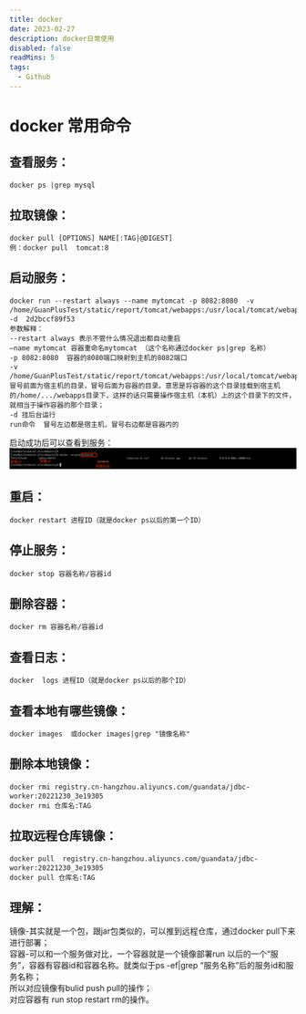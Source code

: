 ```yaml
---
title: docker
date: 2023-02-27
description: docker日常使用
disabled: false
readMins: 5
tags:
  - Github
---
```


# docker 常用命令

## 查看服务：

```shell
docker ps |grep mysql
```

## 拉取镜像：

```shell
docker pull [OPTIONS] NAME[:TAG|@DIGEST]
例：docker pull  tomcat:8
```

## 启动服务：

```shell
docker run --restart always --name mytomcat -p 8082:8080  -v  /home/GuanPlusTest/static/report/tomcat/webapps:/usr/local/tomcat/webapps/ -d  2d2bccf89f53
参数解释：
--restart always 表示不管什么情况退出都自动重启
—name mytomcat 容器重命名mytomcat （这个名称通过docker ps|grep 名称）
-p 8082:8080  容器的8080端口映射到主机的8082端口
-v  /home/GuanPlusTest/static/report/tomcat/webapps:/usr/local/tomcat/webapps/
冒号前面为宿主机的目录，冒号后面为容器的目录。意思是将容器的这个目录挂载到宿主机的/home/.../webapps目录下，这样的话只需要操作宿主机（本机）上的这个目录下的文件，就相当于操作容器的那个目录；
-d 挂后台运行
run命令  冒号左边都是宿主机，冒号右边都是容器内的

```

启动成功后可以查看到服务：
![这是图片](/img/image.png 'Magic Gardens')

## 重启：

```shell
docker restart 进程ID（就是docker ps以后的第一个ID）
```

## 停止服务：

```shell
docker stop 容器名称/容器id
```

## 删除容器：

```shell
docker rm 容器名称/容器id
```

## 查看日志：

```shell
docker  logs 进程ID（就是docker ps以后的那个ID）
```

## 查看本地有哪些镜像：

```shell
docker images  或docker images|grep "镜像名称"
```

## 删除本地镜像：

```shell
docker rmi registry.cn-hangzhou.aliyuncs.com/guandata/jdbc-worker:20221230_3e19305
docker rmi 仓库名:TAG
```

## 拉取远程仓库镜像：

```shell
docker pull  registry.cn-hangzhou.aliyuncs.com/guandata/jdbc-worker:20221230_3e19305
docker pull 仓库名:TAG
```

## 理解：

<p>
镜像-其实就是一个包，跟jar包类似的，可以推到远程仓库，通过docker pull下来进行部署；<br>
容器-可以和一个服务做对比，一个容器就是一个镜像部署run 以后的一个“服务”，容器有容器id和容器名称。就类似于ps -ef|grep “服务名称”后的服务id和服务名称；<br>
所以对应镜像有bulid push pull的操作；<br>
对应容器有 run stop restart rm的操作。<br>
</p>
